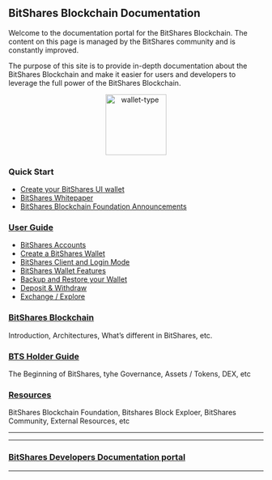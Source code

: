 ## BitShares Blockchain Documentation


Welcome to the documentation portal for the BitShares Blockchain. The
content on this page is managed by the BitShares community and is
constantly improved.

The purpose of this site is to provide in-depth documentation about the
BitShares Blockchain and make it easier for users and developers to
leverage the full power of the BitShares Blockchain.


<p align="center">
  <img src="https://github.com/bitshares/how.bitshares.works/blob/master/source/bitshares-logo.png" width="120" title="wallet-type">
</p>

### Quick Start

- [Create your BitShares UI wallet](/bbf/user_guide/create_account.md#create-an-account)
- [BitShares Whitepaper](http://www.bitshares.foundation/papers/BitSharesBlockchain.pdf)
- [BitShares Blockchain Foundation Announcements ](http://www.bitshares.foundation/)


### [User Guide](/bbf/user_guide#user-guide)
- [BitShares Accounts](/bbf/user_guide/accounts#bitshares-accounts)
- [Create a BitShares Wallet](/bbf/user_guide/create_account.md#create-a-bitshares-wallet)
- [BitShares Client and Login Mode](/bbf/user_guide/bitshares_client.md#bitshares-client-and-login-mode)
- [BitShares Wallet Features](/bbf/user_guide/wallet_options1.md#bitshares-wallet-features)
- [Backup and Restore your Wallet](/bbf/user_guide/backup_local_wallet.md#backups-and-restore-your-wallet)
- [Deposit & Withdraw](/bbf/user_guide#deposit--withdraw)
- [Exchange / Explore](/bbf/user_guide#exchange--explore)


### [BitShares Blockchain](/bbf/tech/Readme.md#the-bitshares-blockchain)
Introduction, Architectures, What’s different in BitShares, etc.

### [BTS Holder Guide](/bbf/bts_holder_guide#bts-holder-guide)
The Beginning of BitShares, tyhe Governance, Assets / Tokens, DEX, etc

### [Resources](/bbf/resources#resources)
BitShares Blockchain Foundation, Bitshares Block Exploer, BitShares Community, External Resources, etc

***
***

### [BitShares Developers Documentation portal](https://github.com/bitshares/dev.bitshares.works#bitshares-developers-documentation-portal)

***


